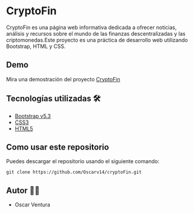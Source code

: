 # CryptoFin

CryptoFin es una página web informativa dedicada a ofrecer noticias, análisis y recursos sobre el mundo de las finanzas descentralizadas y las criptomonedas.Este proyecto es una práctica de desarrollo web utilizando Bootstrap, HTML y CSS.

## Demo

Mira una demostración del proyecto [CryptoFin](https://cryptofin12.netlify.app/)

## Tecnologías utilizadas 🛠

- [Bootstrap v5.3](https://getbootstrap.com/)
- [CSS3](https://developer.mozilla.org/es/docs/Web/CSS)
- [HTML5](https://developer.mozilla.org/es/docs/Web/HTML)

## Como usar este repositorio

Puedes descargar el repositorio usando el siguiente comando: 

`git clone https://github.com/Oscarv14/cryptoFin.git`

## Autor 👨‍💻

- Oscar Ventura